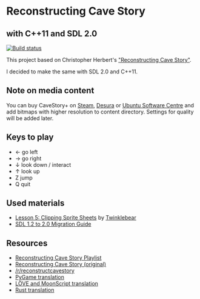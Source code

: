 Reconstructing Cave Story
=========================
with C++11 and SDL 2.0
----------------------
[![Build status](https://travis-ci.org/JIghtuse/cavestory-sdl2.png?branch=master)](https://travis-ci.org/JIghtuse/cavestory-sdl2)

This project based on Christopher Herbert's ["Reconstructing Cave Story"](https://www.youtube.com/redirect?q=https%3A%2F%2Fwww.youtube.com%2Fplaylist%3Flist%3DPL006xsVEsbKjSKBmLu1clo85yLrwjY67X&session_token=1f8IgNHMWKHO6UV96j9zL0OKMK58MTM5MDI5MTY1M0AxMzkwMjA1MjUz).

I decided to make the same with SDL 2.0 and C++11.

Note on media content
---------------------
You can buy CaveStory+ on [Steam](http://store.steampowered.com/app/200900/),
[Desura](http://www.desura.com/games/cave-story) or [Ubuntu Software
Centre](https://apps.ubuntu.com/cat/applications/cave-story-plus/) and add 
bitmaps with higher resolution to content directory. Settings for quality will
be added later.

Keys to play
------------
* &larr; go left
* &rarr; go right
* &darr; look down / interact
* &uarr; look up
* Z jump
* Q quit

Used materials
--------------
* [Lesson 5: Clipping Sprite Sheets](http://twinklebear.github.io/sdl2%20tutorials/2013/08/27/lesson-5-clipping-sprite-sheets/) by [Twinklebear](http://twinklebear.github.io/)
* [SDL 1.2 to 2.0 Migration Guide](http://wiki.libsdl.org/MigrationGuide)

Resources
---------
* [Reconstructing Cave Story Playlist](https://www.youtube.com/redirect?q=https%3A%2F%2Fwww.youtube.com%2Fplaylist%3Flist%3DPL006xsVEsbKjSKBmLu1clo85yLrwjY67X&session_token=_R790HVt2Rq01ukIB2AOonlxcnt8MTM5MTk0NTQyMEAxMzkxODU5MDIw)
* [Reconstructing Cave Story (original)](https://github.com/chebert/cavestory-screencast)
* [/r/reconstructcavestory](http://www.reddit.com/r/reconstructcavestory)
* [PyGame translation](https://github.com/ilogik/cavestory-python)
* [LÖVE and MoonScript translation](https://github.com/Kingdaro/cavestory-love2d)
* [Rust translation](https://github.com/drbawb/rust-story)
